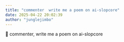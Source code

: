 ```yaml
---
title: "commenter  write me a poem on ai-slopcore"
date: 2025-04-22 20:02:39
author: "junglejimbo"
---
```


🧿 commenter, write me a poem on ai-slopcore
